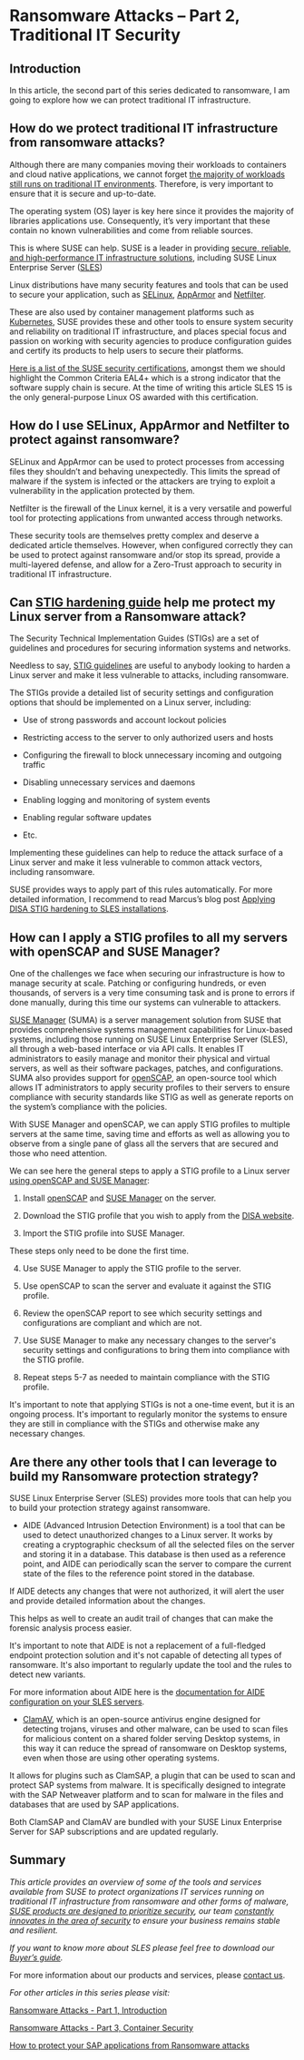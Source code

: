 # Ransomware Attacks – Part 2, Traditional IT Security

## Introduction

In this article, the second part of this series dedicated to ransomware, I am going to explore how we can protect traditional IT infrastructure.

## How do we protect traditional IT infrastructure from ransomware attacks?

Although there are many companies moving their workloads to containers and cloud native applications, we cannot forget [the majority of workloads still runs on traditional IT environments](https://www.cncf.io/reports/cncf-annual-survey-2022/). Therefore, is very important to ensure that it is secure and up-to-date.

The operating system (OS) layer is key here since it provides the majority of libraries applications use. Consequently, it’s very important that these contain no known vulnerabilities and come from reliable sources.

This is where SUSE can help. SUSE is a leader in providing [secure, reliable, and high-performance IT infrastructure solutions](https://www.suse.com/solutions/security/), including SUSE Linux Enterprise Server ([SLES](https://www.suse.com/products/server/))

Linux distributions have many security features and tools that can be used to secure your application, such as [SELinux](https://documentation.suse.com/sles/html/SLES-all/cha-selinux.html#sec-selinux-why), [AppArmor](https://documentation.suse.com/sled/html/SLED-all/cha-apparmor-intro.html) and [Netfilter](https://documentation.suse.com/sles/html/SLES-all/cha-security-firewall.html).

These are also used by container management platforms such as [Kubernetes](https://www.suse.com/suse-defines/definition/kubernetes/), SUSE provides these and other tools to ensure system security and reliability on traditional IT infrastructure, and places special focus and passion on working with security agencies to produce configuration guides and certify its products to help users to secure their platforms.

[Here is a list of the SUSE security certifications](https://www.suse.com/support/security/certifications/), amongst them we should highlight the Common Criteria EAL4+ which is a strong indicator that the software supply chain is secure. At the time of writing this article SLES 15 is the only general-purpose Linux OS awarded with this certification.

## How do I use SELinux, AppArmor and Netfilter to protect against ransomware?

SELinux and AppArmor can be used to protect processes from accessing files they shouldn’t and behaving unexpectedly. This limits the spread of malware if the system is infected or the attackers are trying to exploit a vulnerability in the application protected by them.

Netfilter is the firewall of the Linux kernel, it is a very versatile and powerful tool for protecting applications from unwanted access through networks.

These security tools are themselves pretty complex and deserve a dedicated article themselves. However, when configured correctly they can be used to protect against ransomware and/or stop its spread, provide a multi-layered defense, and allow for a Zero-Trust approach to security in traditional IT infrastructure.

## Can [STIG hardening guide](https://www.suse.com/c/applying-disa-stig-hardening-to-sles-installations/) help me protect my Linux server from a Ransomware attack?

The Security Technical Implementation Guides (STIGs) are a set of guidelines and procedures for securing information systems and networks.

Needless to say, [STIG guidelines](https://public.cyber.mil/stigs/) are useful to anybody looking to harden a Linux server and make it less vulnerable to attacks, including ransomware.

The STIGs provide a detailed list of security settings and configuration options that should be implemented on a Linux server, including:

- Use of strong passwords and account lockout policies

- Restricting access to the server to only authorized users and hosts

- Configuring the firewall to block unnecessary incoming and outgoing traffic

- Disabling unnecessary services and daemons

- Enabling logging and monitoring of system events

- Enabling regular software updates

- Etc.

Implementing these guidelines can help to reduce the attack surface of a Linux server and make it less vulnerable to common attack vectors, including ransomware.

SUSE provides ways to apply part of this rules automatically. For more detailed information, I recommend to read Marcus’s blog post [Applying DISA STIG hardening to SLES installations](https://www.suse.com/c/applying-disa-stig-hardening-to-sles-installations/).

## How can I apply a STIG profiles to all my servers with openSCAP and SUSE Manager?

One of the challenges we face when securing our infrastructure is how to manage security at scale. Patching or configuring hundreds, or even thousands, of servers is a very time consuming task and is prone to errors if done manually, during this time our systems can vulnerable to attackers.

[SUSE Manager](https://www.suse.com/products/suse-manager/) (SUMA) is a server management solution from SUSE that provides comprehensive systems management capabilities for Linux-based systems, including those running on SUSE Linux Enterprise Server (SLES), all through a web-based interface or via API calls. It enables IT administrators to easily manage and monitor their physical and virtual servers, as well as their software packages, patches, and configurations. SUMA also provides support for [openSCAP](https://documentation.suse.com/suma/en/suse-manager/administration/openscap.html), an open-source tool which allows IT administrators to apply security profiles to their servers to ensure compliance with security standards like STIG as well as generate reports on the system’s compliance with the policies.

With SUSE Manager and openSCAP, we can apply STIG profiles to multiple servers at the same time, saving time and efforts as well as allowing you to observe from a single pane of glass all the servers that are secured and those who need attention. 

We can see here the general steps to apply a STIG profile to a Linux server [using openSCAP and SUSE Manager](https://www.suse.com/c/suse-manager-and-openscap-200-security-rules-made-for-you/):

1. Install [openSCAP](https://documentation.suse.com/suma/en/suse-manager/administration/openscap.html) and [SUSE Manager](https://documentation.suse.com/suma/en/suse-manager/installation-and-upgrade/installation-and-upgrade-overview.html) on the server.

2. Download the STIG profile that you wish to apply from the [DISA website](https://public.cyber.mil/stigs/).

3. Import the STIG profile into SUSE Manager.

These steps only need to be done the first time.

4. Use SUSE Manager to apply the STIG profile to the server.

5. Use openSCAP to scan the server and evaluate it against the STIG profile.

6. Review the openSCAP report to see which security settings and configurations are compliant and which are not.

7. Use SUSE Manager to make any necessary changes to the server's security settings and configurations to bring them into compliance with the STIG profile.

8. Repeat steps 5-7 as needed to maintain compliance with the STIG profile.

It's important to note that applying STIGs is not a one-time event, but it is an ongoing process. It's important to regularly monitor the systems to ensure they are still in compliance with the STIGs and otherwise make any necessary changes.

## Are there any other tools that I can leverage to build my Ransomware protection strategy?

SUSE Linux Enterprise Server (SLES) provides more tools that can help you to build your protection strategy against ransomware.

- AIDE (Advanced Intrusion Detection Environment) is a tool that can be used to detect unauthorized changes to a Linux server. It works by creating a cryptographic checksum of all the selected files on the server and storing it in a database. This database is then used as a reference point, and AIDE can periodically scan the server to compare the current state of the files to the reference point stored in the database.

If AIDE detects any changes that were not authorized, it will alert the user and provide detailed information about the changes.

This helps as well to create an audit trail of changes that can make the forensic analysis process easier.

It's important to note that AIDE is not a replacement of a full-fledged endpoint protection solution and it's not capable of detecting all types of ransomware. It's also important to regularly update the tool and the rules to detect new variants.

For more information about AIDE here is the [documentation for AIDE configuration on your SLES servers](https://documentation.suse.com/sles/html/SLES-all/cha-aide.html).

- [ClamAV](https://en.opensuse.org/ClamAV), which is an open-source antivirus engine designed for detecting trojans, viruses and other malware, can be used to scan files for malicious content on a shared folder serving Desktop systems, in this way it can reduce the spread of ransomware on Desktop systems, even when those are using other operating systems.

It allows for plugins such as ClamSAP, a plugin that can be used to scan and protect SAP systems from malware. It is specifically designed to integrate with the SAP Netweaver platform and to scan for malware in the files and databases that are used by SAP applications.

Both ClamSAP and ClamAV are bundled with your SUSE Linux Enterprise Server for SAP subscriptions and are updated regularly.

## Summary

*This article provides an overview of some of the tools and services available from SUSE to protect organizations IT services running on traditional IT infrastructure from ransomware and other forms of malware, [SUSE products are designed to prioritize security](https://www.suse.com/support/security/mission/), our team [constantly innovates in the area of security](https://www.suse.com/support/security/) to ensure your business remains stable and resilient.*

*If you want to know more about SLES please feel free to download our [Buyer’s guide](https://more.suse.com/Buyers_Guide_Enterprise_Linux.html).*

For more information about our products and services, please [contact us](https://www.suse.com/contact/).

*For other articles in this series please visit:*

[Ransomware Attacks - Part 1, Introduction](https://www.suse.com/c/ransomware-attacks-part-1-introduction)

[Ransomware Attacks - Part 3, Container Security](https://www.suse.com/c/ransomware-attacks-part-3-kubernetes/)

[How to protect your SAP applications from Ransomware attacks](https://www.suse.com/c/ransomware-attacks-part-4-sap-applications/)